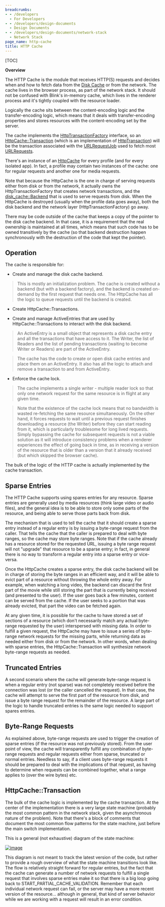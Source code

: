 ```yaml
---
breadcrumbs:
- - /developers
  - For Developers
- - /developers/design-documents
  - Design Documents
- - /developers/design-documents/network-stack
  - Network Stack
page_name: http-cache
title: HTTP Cache
---
```


[TOC]

**Overview**

The HTTP Cache is the module that receives HTTP(S) requests and decides when and
how to fetch data from the [Disk
Cache](/developers/design-documents/network-stack/disk-cache) or from the
network. The cache lives in the browser process, as part of the network stack.
It should not be confused with Blink's in-memory cache, which lives in the
renderer process and it's tightly coupled with the resource loader.

Logically the cache sits between the content-encoding logic and the
transfer-encoding logic, which means that it deals with transfer-encoding
properties and stores resources with the content-encoding set by the server.

The cache implements the
[HttpTransactionFactory](https://chromium.googlesource.com/chromium/src/+/HEAD/net/http/http_transaction_factory.h)
interface, so an
[HttpCache::Transaction](https://chromium.googlesource.com/chromium/src/+/HEAD/net/http/http_cache_transaction.h)
(which is an implementation of
[HttpTransaction](https://chromium.googlesource.com/chromium/src/+/HEAD/net/http/http_transaction.h))
will be the transaction associated with the
[URLRequestJob](https://chromium.googlesource.com/chromium/src/+/HEAD/net/url_request/url_request_job.h)
used to fetch most
[URLRequests](https://chromium.googlesource.com/chromium/src/+/HEAD/net/url_request/url_request.h).

There's an instance of an
[HttpCache](https://chromium.googlesource.com/chromium/src/+/HEAD/net/http/http_cache.h)
for every profile (and for every isolated app). In fact, a profile may contain
two instances of the cache: one for regular requests and another one for media
requests.

Note that because the HttpCache is the one in charge of serving requests either
from disk or from the network, it actually owns the HttpTransactionFactory that
creates network transactions, and the
[disk_cache::Backend](https://chromium.googlesource.com/chromium/src/+/HEAD/net/disk_cache/disk_cache.h)
that is used to serve requests from disk. When the HttpCache is destroyed
(usually when the profile data goes away), both the disk backend and the network
layer (HttpTransactionFactory) go away.

There may be code outside of the cache that keeps a copy of the pointer to the
disk cache backend. In that case, it is a requirement that the real ownership is
maintained at all times, which means that such code has to be owned transitively
by the cache (so that backend destruction happen synchronously with the
destruction of the code that kept the pointer).

## **Operation**

The cache is responsible for:

*   Create and manage the disk cache backend.

> This is mostly an initialization problem. The cache is created without a
> backend (but with a backend factory), and the backend is created on-demand by
> the first request that needs one. The HttpCache has all the logic to queue
> requests until the backend is created.

*   Create HttpCache::Transactions.

*   Create and manage ActiveEntries that are used by
            HttpCache::Transactions to interact with the disk backend.

> An ActiveEntry is a small object that represents a disk cache entry and all
> the transactions that have access to it. The Writer, the list of Readers and
> the list of pending transactions (waiting to become Writer or Readers) are
> part of the ActiveEntry.

> The cache has the code to create or open disk cache entries and place them on
> an ActiveEntry. It also has all the logic to attach and remove a transaction
> to and from ActiveEntry.

*   Enforce the cache lock.

> The cache implements a single writer - multiple reader lock so that only one
> network request for the same resource is in flight at any given time.

> Note that the existence of the cache lock means that no bandwidth is wasted
> re-fetching the same resource simultaneously. On the other hand, it forces
> requests to wait until a previous request finishes downloading a resource (the
> Writer) before they can start reading from it, which is particularly
> troublesome for long lived requests. Simply bypassing the cache for subsequent
> requests is not a viable solution as it will introduce consistency problems
> when a renderer experiences the effect of going back in time, as in receiving
> a version of the resource that is older than a version that it already
> received (but which skipped the browser cache).

The bulk of the logic of the HTTP cache is actually implemented by the cache
transaction.

## **Sparse Entries**

The HTTP Cache supports using spares entries for any resource. Sparse entries
are generally used by media resources (think large video or audio files), and
the general idea is to be able to store only some parts of the resource, and
being able to serve those parts back from disk.

The mechanism that is used to tell the cache that it should create a sparse
entry instead of a regular entry is by issuing a byte-range request from the
caller. That tells the cache that the caller is prepared to deal with byte
ranges, so the cache may store byte ranges. Note that if the cache already has a
resource stored for the requested URL, issuing a byte range request will not
"upgrade" that resource to be a sparse entry; in fact, in general there is no
way to transform a regular entry into a sparse entry or vice-versa.

Once the HttpCache creates a sparse entry, the disk cache backend will be in
charge of storing the byte ranges in an efficient way, and it will be able to
evict part of a resource without throwing the whole entry away. For example,
when watching a long video, the backend can discard the first part of the movie
while still storing the part that is currently being received (and presented to
the user). If the user goes back a few minutes, content can be served from the
cache. If the user seeks to a portion that was already evicted, that part the
video can be fetched again.

At any given time, it is possible for the cache to have stored a set of sections
of a resource (which don't necessarily match any actual byte-range requested by
the user) interspersed with missing data. In order to fulfill a given request,
the HttpCache may have to issue a series of byte-range network requests for the
missing parts, while returning data as needed either from disk or from the
network. In other words, when dealing with sparse entries, the
HttpCache::Transaction will synthesize network byte-range requests as needed.

## **Truncated Entries**

A second scenario where the cache will generate byte-range request is when a
regular entry (not sparse) was not completely received before the connection was
lost (or the caller cancelled the request). In that case, the cache will attempt
to serve the first part of the resource from disk, and issue a byte range
request for the remainder of the resource. A large part of the logic to handle
truncated entries is the same logic needed to support spares entries.

## **Byte-Range Requests**

As explained above, byte-range requests are used to trigger the creation of
sparse entries (if the resource was not previously stored). From the user point
of view, the cache will transparently fulfill any combination of byte-range
requests and regular requests either from sparse, truncated or normal entries.
Needless to say, if a client uses byte-range requests it should be prepared to
deal with the implications of that request, as having to determine when requests
can be combined together, what a range applies to (over the wire bytes) etc.

## **HttpCache::Transaction**

The bulk of the cache logic is implemented by the cache transaction. At the
center of the implementation there is a very large state machine (probably the
most common pattern in the network stack, given the asynchronous nature of the
problem). Note that there's a block of comments that document the most common
flow patterns for the state machine, just before the main switch implementation.

This is a general (not exhaustive) diagram of the state machine:

[<img alt="image"
src="/developers/design-documents/network-stack/http-cache/t.png">](/developers/design-documents/network-stack/http-cache/t.png)

This diagram is not meant to track the latest version of the code, but rather to
provide a rough overview of what the state machine transitions look like. The
flow is relatively straight forward for regular entries, but the fact that the
cache can generate a number of network requests to fulfill a single request that
involves sparse entries make it so that there is a big loop going back to
START_PARTIAL_CACHE_VALIDATION. Remember that each individual network request
can fail, or the server may have a more recent version of the resource...
although in general, that kind of server behavior while we are working with a
request will result in an error condition.
